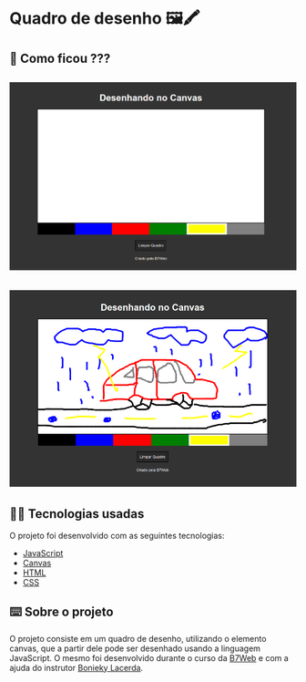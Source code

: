 # Quadro de desenho 🖼️🖍️

## 👀 Como ficou ???

<img src="./img/canvas1.png" width="600px"></img>
----------
<img src="./img/canvas.png" width="600px"></img>
----------

## 🧑‍💻 Tecnologias usadas

O projeto foi desenvolvido com as seguintes tecnologias:
- [JavaScript](https://developer.mozilla.org/pt-BR/docs/Web/JavaScript)
- [Canvas](https://developer.mozilla.org/pt-BR/docs/Web/API/Canvas_API/Tutorial)
- [HTML](https://www.w3schools.com/html/)
- [CSS](https://www.w3schools.com/css/)

## ⌨️ Sobre o projeto

O projeto consiste em um quadro de desenho, utilizando o elemento canvas, que a partir dele pode ser desenhado usando a linguagem JavaScript. O mesmo foi desenvolvido durante o curso da [B7Web](https://b7web.com.br/fullstack/?ref=I24108426I) e com a ajuda do instrutor [Bonieky Lacerda](https://www.instagram.com/bonieky/).
